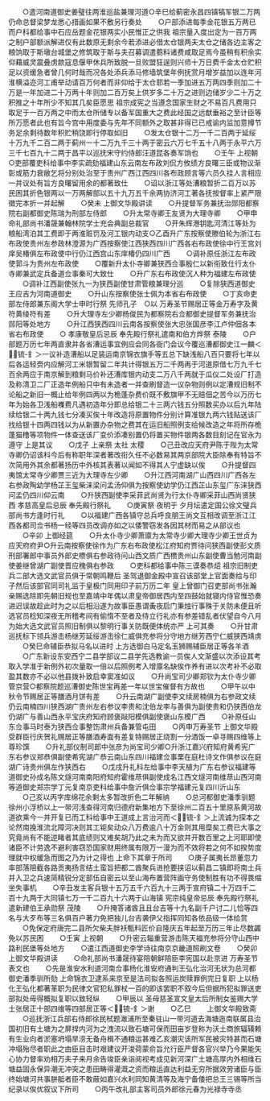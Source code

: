 <!-- { "loadSidebar": true } -->
　　○遣河南道御史姜璧往两淮巡盐兼理河道○辛巳给蓟密永昌四镇犒军银二万两仍命总督梁梦龙悉心措画如果不敷另行奏处
　　○户部添进每季金花银五万两已而户科都给事中石应岳题金花银两实小民惟正之供我  祖宗量入度出定为一百万两之制户部额派解进仅有此数原无剩余今若添进必借太仓银两夫太仓之储各边主客之粮饷取于斯墩台城堡之修筑取于斯与夫召募调遣蒭料诸费咸取足焉今虽稍有积余实仰藉威灵震叠虏款寇息偃甲休兵所致脱一旦败盟狂逞则兴师十万日费千金太仓贮积足以资缓急者曾几何时哉而况各处添兵添马修墙筑堡年例抚赏月增岁益加以连年河淮横溢迩河工甫举动请百万何者而非仰给于太仓耶若一季加进五万两四季则加二十万是一年加进二十万两十年则加二百万矣上供岁多二十万之进则边储岁少二十万之积推之十年所少不知其几矣臣愿思  祖宗成宪之当遵念国家生财之不易百凡费用只取足于一百万两之中而太仓所储专以备军国重大之费此经国之远猷垂裕之至计臣等所万愿者此也有旨今宫中用度委与先年不同额外之取甚非得已已戒谕内监加意撙节务足余剩待数年积贮稍饶即行停取如旧
　　○发太仓银十二万一千二百两于延绥十万九千二百二两于蓟州一十二万九千三十两于密云六万七千五十八两于永平六万三千七百九十二两于昌平以巡抚宋守约侍郎汪道昆各奏军饷也
　　○壬午  上视朝　○吏部覆吏科给事中李实疏劾福建山东云南左布政刘侃方攸绩方良曙三臣或物议渐彰或筋力衰敝乞将分别处治至于贵州广西江西四川各布政顾言等六员久挂人言相应一并议处有旨方良曙留用余的都著致仕
　　○诏以浙江等处漕粮暂折二百万以苏民困其折色银两以一万两解部以五十九万五千余两协济河工著各抚按督率上紧严限徵完本折一并起解
　　○癸未  上御文华殿讲读
　　○升提督军务兼抚治郧阳都察院右副都御史陈瑞为刑部左侍郎
　　○升太常寺卿王友贤为大理寺卿
　　○甲申命礼部尚书潘晟兼翰林院学士充会典副总裁官
　　○开朱辉港钥匙河清江等处为粮船湾泊其工费即于两淮赃罚及河工银内动支○乙酉升广东按察使滕伯轮为浙江右布政使贵州左参政林澄源为广西按察使江西狭西四川广西各右布政使徐中行王宫刘庠吴椿俱左布政使中行仍江西宫山东庠椿仍四川广西
　　○调补原任浙江左布政使郭斗为贵州左布政使
　　○覆新升太仆寺卿兼狭西佥事殷仁以新衔致仕行太仆寺卿兼武定兵备道佥事秦可大致仕
　　○升广东右布政使沉人种为福建左布政使
　　○调补江西副使张九一为狭西副使甘肃管粮兼理分巡
　　○复除狭西道御史王应吉为河南道御史
　　○升山东按察使张士佩为本省右布政使
　　○丁亥命吏部左侍郎兼东阁大学士申时行祭  先师孔子　○以  万寿圣节赐居正等金万寿字及黄符黄绫符有差
　　○升大理寺左少卿杨俊民为都察院右佥都御史提督军务兼抚治郧阳等处地方
　　○升江西狭西四川云南各按察使张大忠张国彦李江卢仲佃各本省右布政使
　　○  孝康敬皇后忌辰  奉先殿行祭礼遣南和伯方烨祭  泰陵
　　○户部题万历七年两直隶并各省漕运事宜例应会同各衙门会议今覆巡漕都御史江一麟＜锍-釒＞一议补造漕船以足装运南京锦衣旗手等五总下缺浅船八百只要将七年以后各运轻赍内应解河工米银暂留二年共计得银五万二千两再于河道原借七万九千七百余两应于南京解到粮剩马价补还漕库银内动支二万八千两就于瓜仪二处设厂打造及称清卫二厂正造年例船只中有未造者一并查刷督造一议杂物则例以定漕规旧制不论船之新旧一概止给年例四两以为桅蓬杂费价既不敷旗甲不无赔佃之苦今以万历七年为始各卫浅船襍费凡遇初造年分即总给银二十三两六钱五分照数买办以后九年陆续给银二十两九钱七分凑买俟十年改造将原置物件分别计算准银九两六钱贴送该厂找给银十四两四钱以为从新置办杂物之费其在运旧船照例支给候改造之年将所存桅蓬猫橹等项物件一体查送该厂变价添凑别置仍将置买物件银两各数目刻记在官永为遵守  上是其议
　　○戊子  上亲祭  太社  太稷
　　○己丑改应天府尹陈于陛为太常寺卿仍诏该科今后有称职年深者著改衔久任不必数易其两京部院大臣除奉有特旨不次简用外其余都著扬历中外核其表著以闻如不得其人宁虚缺以俟
　　○升提督四夷馆太常寺少卿贾三近为大理寺左少卿
　　○升江西河南湖广山西四川广西各左右参政陶幼学杨芷王玺柴涞梁问孟汤仰俱为按察使幼学仍江西芷山东玺广东涞狭西问孟仍四川仰云南
　　○升狭西副使李采菲武尚贤为行太仆寺卿采菲山西尚贤狭西  孝慈高皇后忌辰  奉先殿行祭礼
　　○庚寅祭  夜明于  夕月坛遣定国公徐文璧兵部尚书方逢时行礼
　　○以福建广西各镇守总兵呼良朋王尚文互相改调至浙江江西各都司佥书杨一经等四员改调亦如之以倭警窃发各因其材而易之从部议也
　　○辛卯  上御经筵
　　○升太仆寺少卿萧廪为太常寺少卿大理寺少卿王世贞为应天府府尹○升云南按察使徐作为广东右布政使松江府知府贾待问狭西副使彭文质刑部署郎中事员外郎史槚俱右参政待问山西文质广西槚贵州山东副使曹当勉河南副使姜继曾湖广副使晋应槐俱右参政
　　○吏科都给事中陈三谟奏恭炤  祖宗旧制吏兵二部大选文武官员俱于常朝鸣鞭后  圣驾退御金殿中宣召该部堂上官面奏给与印子然后该部官同司礼监于皇极门同用印子前万历二年  皇上曾御门召吏部尚书张瀚亲赐选除即先朝旧规也至嘉靖中年偶以肃皇帝御居西内至四鼓始就寝内侍官惟恐奏进迟误故趁此时为之以后相沿遂为故事臣愚谓夤夜启门秉烛行事殊于关防未便且听选官员稔知深夜无所稽考间有偷惰不至者及侍立行礼亦有参差错乱者伏望自今八月为始大选文武官员照旧制俱以黎明行事关防既便体统亦严  上可其奏
　　○升甘肃巡抚标下领兵游击杨继芳延绥游击徐仁威俱充参将分守地方继芳西宁仁威狭西靖虏
　　○癸巳命辅臣恭拟马名以进时  上方选御白马定名玉狮赐辅臣居正等各羊酒
　　○广东新设东安西宁二县学部议二县学先选教谕一员俟人文渐盛以次添设其考取入学准于新例外初次量取一倍以后照例考入增廪名缺俟作养有进以次考补不必取盈其数亦不必以他县拨补致启幸窦准如议
　　○升尚宝司少卿郑钦为太仆寺少卿管京营○都察院题巡漕御史陈世宝再差一年以世宝催督有方故也
　　○甲午以中秋令节赐居正等膳酒月饼有差
　　○升云南湖广副使李文续房楠俱为右参政文续仍云南楠四川狭西湖广贵州左右参议李贵和沈伯龙李与善俱为副使贵和仍狭西伯龙仍湖广与善山西永平宝庆府知府顾褒敺阳模俱副使褒山东模广西
　　○补原任山东佥事马时泰为狭西佥事整饬肃州兵备兼管屯田
　　○丙申万寿圣节  上御文华殿受群臣行庆贺礼赐居正等膳酒寿面有差复特赐居正烧割一分酒饭一卓寻赐四维等上尊珍馔
　　○升礼部仪制司郎中张彦为尚宝司少卿○升浙江嘉兴府知府黄希宪广东右参议郑恭俱副使希宪湖广恭云南山东四川福建佥事栗在庭杜诗文作俱参议在庭湖广诗贵州俱左作狭西右
　　○戊戌升礼科左给事中李天植为广东右参议福建等道御史孙成名陈文燧河南南阳府知府霍维荩俱副使成名江西文燧河南维荩山西河南等道御史郑宗学丁元复南京吏科给事中詹沂俱佥事宗学福建元复四川沂山东
　　○己亥以丙字库绵花余剩太多暂改折色二年解纳
　　○总河都御史潘季驯题徐州小浮桥以上一带河浅查得河南归德府新集地方下至徐州二百五十里原系黄河故道欲乘今一并开复已而工科给事中王道成上言治河而＜锍-釒＞上流诚为探本之论然南挽淮流北障河决则其工钜矣动众八万费逾八十万金则其用糜矣工费已大事之究竟尚有不能逆睹者其底绩则又难矣胡乃此之未为而又欲并开数百里之上河耶即使诸臣不计劳逸不避利害窃恐国家财用终属有限万一漫为而不效将若之何不如揆势度理就中权缓急而图之乃为计之得也  上命下其章于所司
　　○庚子属夷长昂董忽力率部落阻截各路贡夷扬言结土蛮旨把都二酋聚兵进抢要挟诏以蓟昌二镇即将南土兵并入卫之兵速简精锐分定部伍自密云以至山海布置营阵画守务使制胜有功不得畏缩坐失事机
　　○辛丑发主客兵银十五万五千六百九十三两于宣府镇二十万四千二百十九两于大同镇七万一千二百九十六两于山海镇  宪宗纯皇帝忌辰  奉先殿行祭礼遣新建伯王承勋祭  茂陵
　　○升掩答诸酋且且台吉等十九名副千户讨二儿恰等四名与大歹布等三名俱百户著力免把独儿台吉袭伊父指挥同知各依品级一体给赏
　　○免保定府唐完二县所欠柴夫胖袄甎料匠价自隆庆五年起至万历三年止尽数蠲免以苏民困
　　○壬寅  上视朝
　　○升密云辎重营游击陈天福充参将分守山西中路利民堡等处地方
　　○遣江西道御史李学诗往南京京畿道照刷文卷
　　○癸卯  上御文华殿讲读
　　○命礼部尚书潘晟待宴陪朝鲜陪臣李宪国以赴京进  万寿圣节表文也
　　○先是淮安水利道河南佥事杨化淮安府通判王弘化治河无状为总河都御史潘季驯所劾  上命锦衣卫逮系来京至是法司拟各照运炭赎罪例完日复职  上以杨化王弘化都著革职为民律文官犯私罪杖一百的即该罢职不叙今后但据所犯拟罪送吏部拟处毋得概拟复职以致轻纵
　　○甲辰以  圣母慈圣宣文皇太后所制女鉴赐大学士张居正十部四维等四部居正等＜锍-釒＞谢
　　○乙巳
　　上御文华殿致斋
　　○巡抚浙江兵部右侍郎徐民栻题澉浦所至秦驻山一带河道去海塘迤南联属县治国初旧有土塘为之屏捍内河为之洩流以致石塘可保而田亩岁登称为沃土商旅辐辏赖有生业向者淤塞坍塌旱涝无备舟楫不通粮运甚难乙亥潮灾该所军民被灾特甚而石塘冲塌殆尽者职此之由臣目击时艰建议开浚荷蒙俞旨允行臣严督各官兴举乃今果能矢心协力督率劝相万夫子来月余告竣臣亲诣阅视考成见新河深广土塘高厚内外相维石塘益固永保异潮无冲突之患田畴得灌溉之资而粮运直达利益无穷所据效劳诸臣与臣终始塘河共事胼胝者臣不敢蔽如嘉兴水利同知黄清等及海宁备倭把总王三锡等所当纪录以俟优叙议下所司
　　○丙午改礼部主客司员外郎徐元春为光禄寺寺丞
